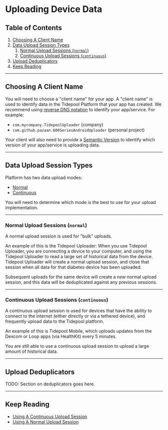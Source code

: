 # Uploading Device Data<!-- omit in toc -->

## Table of Contents<!-- omit in toc -->

1. [Choosing A Client Name](#choosing-a-client-name)
2. [Data Upload Session Types](#data-upload-session-types)
   1. [Normal Upload Sessions (`normal`)](#normal-upload-sessions-normal)
   2. [Continuous Upload Sessions (`continuous`)](#continuous-upload-sessions-continuous)
3. [Upload Deduplicators](#upload-deduplicators)
4. [Keep Reading](#keep-reading)

---

## Choosing A Client Name

You will need to choose a "client name" for your app. A "client name" is used to identify data in the Tidepool Platform that your app has created.
We recommend using [reverse DNS notation](https://en.wikipedia.org/wiki/Reverse_domain_name_notation) to identify your app/service. For example:

* `com.mycompany.TidepoolUploader` (company)
* `com.github.pazaan.600SeriesAndroidUploader` (personal project)

Your client will also need to provide a [Semantic Version](https://semver.org/) to identify which version of your app/service is uploading data.

---

## Data Upload Session Types

Platform has two data upload modes:

* [Normal](./uploading-device-data/normal.md)
* [Continuous](./uploading-device-data/continuous.md)

You will need to determine which mode is the best to use for your upload implementation.

---

### Normal Upload Sessions (`normal`)

A normal upload session is used for "bulk" uploads.

An example of this is the Tidepool Uploader: When you use Tidepool Uploader, you are connecting a device to your computer, and using the Tidepool Uploader to read a large set of historical data from the device. Tidepool Uploader will create a normal upload session, and close that session when all data for that diabetes device has been uploaded.

Subsequent uploads for the same device will create a _new_ normal upload session, and this data will be deduplicated against any previous sessions.

---

### Continuous Upload Sessions (`continuous`)

A continuous upload session is used for devices that have the ability to connect to the internet (either directly or via a tethered device), and frequently upload data to the Tidepool platform.

An example of this is Tidepool Mobile, which uploads updates from the Dexcom or Loop apps (via HealthKit) every 5 minutes.

You are still able to use a continuous upload session to upload a large amount of historical data.

---

## Upload Deduplicators

TODO: Section on deduplicators goes here.

---

## Keep Reading

* [Using A Continuous Upload Session](./uploading-device-data/continuous.md)
* [Using A Normal Upload Session](./uploading-device-data/normal.md)
